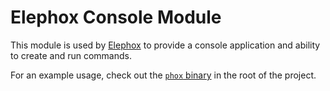 # Elephox Console Module

This module is used by [Elephox] to provide a console application and ability to create and run commands.

For an example usage, check out the [`phox` binary] in the root of the project.

[Elephox]: https://github.com/elephox-dev/framework
[`phox` binary]: https://github.com/elephox-dev/framework/blob/develop/phox
